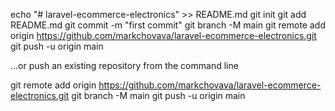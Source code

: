 echo "# laravel-ecommerce-electronics" >> README.md
git init
git add README.md
git commit -m "first commit"
git branch -M main
git remote add origin https://github.com/markchovava/laravel-ecommerce-electronics.git
git push -u origin main

…or push an existing repository from the command line

git remote add origin https://github.com/markchovava/laravel-ecommerce-electronics.git
git branch -M main
git push -u origin main
